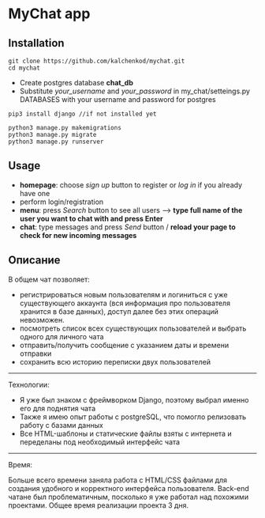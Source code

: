 # MyChat app 

## Installation
```
git clone https://github.com/kalchenkod/mychat.git
cd mychat
```
- Create postgres database **chat_db**
- Substitute *your_username* and *your_password* in my_chat/setteings.py DATABASES with your username and password for postgres
```
pip3 install django //if not installed yet

python3 manage.py makemigrations
python3 manage.py migrate
python3 manage.py runserver
```
## Usage
- **homepage**: choose *sign up* button to register or *log in* if you already have one
- perform login/registration
- **menu**: press *Search* button to see all users --> **type full name of the user you want to chat with and press Enter**
- **chat**: type messages and press *Send* button / **reload your page to check for new incoming messages**
## Описание
В общем чат позволяет:
- регистрироваться новым пользователям и логиниться с уже существующего аккаунта (вся информация про пользователя хранится в базе данных), 
доступ далее без этих операций невозможен. 
- посмотреть список всех существующих пользователей и выбрать одного для личного чата
- отправить/получить сообщение с указанием даты и времени отправки
- сохранить всю историю переписки двух пользователей
---------------------
Технологии:
- Я уже был знаком с фреймворком Django, поэтому выбрал именно его для поднятия чата
- Также я имею опыт работы с postgreSQL, что помогло релизовать работу с базами данных
- Все HTML-шаблоны и статические файлы взяты с интернета и переделаны под необходимый интерфейс чата 
-------------------
Время:

Больше всего времени заняла работа с HTML/CSS файлами для создания удобного и корректного интерфейса пользователя. Back-end чатане был проблематичным, посколько я уже 
работал над похожими проектами. Общее время реализации проекта 3 дня.

